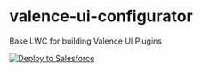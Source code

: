 # valence-ui-configurator
Base LWC for building Valence UI Plugins

<a href="https://githubsfdeploy.herokuapp.com?owner=valence-filters&repo=valence-ui-configurator&ref=main">
  <img alt="Deploy to Salesforce"
       src="https://raw.githubusercontent.com/afawcett/githubsfdeploy/master/deploy.png">
</a>
